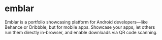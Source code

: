 # emblar
Emblar is a portfolio showcasing platform for Android developers—like Behance or Dribbble, but for mobile apps. Showcase your apps, let others run them directly in-browser, and enable downloads via QR code scanning.
